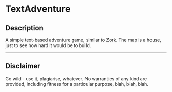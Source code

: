 # TextAdventure

## Description

A simple text-based adventure game, similar to Zork.
The map is a house, just to see how hard it would be to build. 

***

## Disclaimer

Go wild - use it, plagiarise, whatever.
No warranties of any kind are provided, including fitness for a particular purpose, blah, blah, blah.
